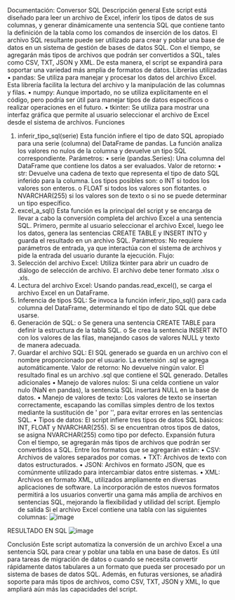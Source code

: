 Documentación: Conversor SQL
Descripción general
Este script está diseñado para leer un archivo de Excel, inferir los tipos de datos de sus columnas, y generar dinámicamente una sentencia SQL que contiene tanto la definición de la tabla como los comandos de inserción de los datos. El archivo SQL resultante puede ser utilizado para crear y poblar una base de datos en un sistema de gestión de bases de datos SQL.
Con el tiempo, se agregarán más tipos de archivos que podrán ser convertidos a SQL, tales como CSV, TXT, JSON y XML. De esta manera, el script se expandirá para soportar una variedad más amplia de formatos de datos.
Librerías utilizadas
•	pandas: Se utiliza para manejar y procesar los datos del archivo Excel. Esta librería facilita la lectura del archivo y la manipulación de las columnas y filas.
•	numpy: Aunque importado, no se utiliza explícitamente en el código, pero podría ser útil para manejar tipos de datos específicos o realizar operaciones en el futuro.
•	tkinter: Se utiliza para mostrar una interfaz gráfica que permite al usuario seleccionar el archivo de Excel desde el sistema de archivos.
Funciones
1. inferir_tipo_sql(serie)
Esta función infiere el tipo de dato SQL apropiado para una serie (columna) del DataFrame de pandas. La función analiza los valores no nulos de la columna y devuelve un tipo SQL correspondiente.
Parámetros:
•	serie (pandas.Series): Una columna del DataFrame que contiene los datos a ser evaluados.
Valor de retorno:
•	str: Devuelve una cadena de texto que representa el tipo de dato SQL inferido para la columna. Los tipos posibles son: 
o	INT si todos los valores son enteros.
o	FLOAT si todos los valores son flotantes.
o	NVARCHAR(255) si los valores son de texto o si no se puede determinar un tipo específico.
2. excel_a_sql()
Esta función es la principal del script y se encarga de llevar a cabo la conversión completa del archivo Excel a una sentencia SQL. Primero, permite al usuario seleccionar el archivo Excel, luego lee los datos, genera las sentencias CREATE TABLE y INSERT INTO y guarda el resultado en un archivo SQL.
Parámetros:
No requiere parámetros de entrada, ya que interactúa con el sistema de archivos y pide la entrada del usuario durante la ejecución.
Flujo:
1.	Selección del archivo Excel: Utiliza tkinter para abrir un cuadro de diálogo de selección de archivo. El archivo debe tener formato .xlsx o .xls.
2.	Lectura del archivo Excel: Usando pandas.read_excel(), se carga el archivo Excel en un DataFrame.
3.	Inferencia de tipos SQL: Se invoca la función inferir_tipo_sql() para cada columna del DataFrame, determinando el tipo de dato SQL que debe usarse.
4.	Generación de SQL: 
o	Se genera una sentencia CREATE TABLE para definir la estructura de la tabla SQL.
o	Se crea la sentencia INSERT INTO con los valores de las filas, manejando casos de valores NULL y texto de manera adecuada.
5.	Guardar el archivo SQL: El SQL generado se guarda en un archivo con el nombre proporcionado por el usuario. La extensión .sql se agrega automáticamente.
Valor de retorno:
No devuelve ningún valor. El resultado final es un archivo .sql que contiene el SQL generado.
Detalles adicionales
•	Manejo de valores nulos: Si una celda contiene un valor nulo (NaN en pandas), la sentencia SQL insertará NULL en la base de datos.
•	Manejo de valores de texto: Los valores de texto se insertan correctamente, escapando las comillas simples dentro de los textos mediante la sustitución de ' por '', para evitar errores en las sentencias SQL.
•	Tipos de datos: El script infiere tres tipos de datos SQL básicos: INT, FLOAT y NVARCHAR(255). Si se encuentran otros tipos de datos, se asigna NVARCHAR(255) como tipo por defecto.
Expansión futura
Con el tiempo, se agregarán más tipos de archivos que podrán ser convertidos a SQL. Entre los formatos que se agregarán están:
•	CSV: Archivos de valores separados por comas.
•	TXT: Archivos de texto con datos estructurados.
•	JSON: Archivos en formato JSON, que es comúnmente utilizado para intercambiar datos entre sistemas.
•	XML: Archivos en formato XML, utilizados ampliamente en diversas aplicaciones de software.
La incorporación de estos nuevos formatos permitirá a los usuarios convertir una gama más amplia de archivos en sentencias SQL, mejorando la flexibilidad y utilidad del script.
Ejemplo de salida
Si el archivo Excel contiene una tabla con las siguientes columnas:
![image](https://github.com/user-attachments/assets/f5a62754-6208-4c2b-a1d4-29552d919deb)


RESULTADO EN SQL
	![image](https://github.com/user-attachments/assets/daaf4ffd-2bf1-4df7-bcb0-646c2e385401)

Conclusión
Este script automatiza la conversión de un archivo Excel a una sentencia SQL para crear y poblar una tabla en una base de datos. Es útil para tareas de migración de datos o cuando se necesita convertir rápidamente datos tabulares a un formato que pueda ser procesado por un sistema de bases de datos SQL.
Además, en futuras versiones, se añadirá soporte para más tipos de archivos, como CSV, TXT, JSON y XML, lo que ampliará aún más las capacidades del script.
